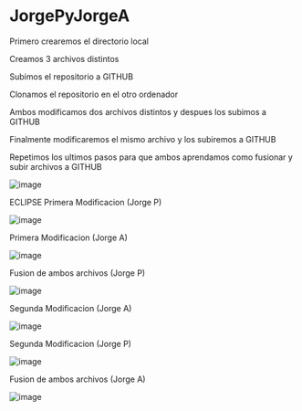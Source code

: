 # JorgePyJorgeA
Primero crearemos el directorio local

Creamos 3 archivos distintos

Subimos el repositorio a GITHUB

Clonamos el repositorio en el otro ordenador

Ambos modificamos dos archivos distintos y despues los subimos a GITHUB

Finalmente modificaremos el mismo archivo y los subiremos a GITHUB

Repetimos los ultimos pasos para que ambos aprendamos como fusionar y subir archivos a GITHUB


![image](https://user-images.githubusercontent.com/124245669/221811897-f39bc000-e9b8-40ee-894c-b6deb791f4c6.png)



ECLIPSE
Primera Modificacion (Jorge P)

![image](https://user-images.githubusercontent.com/124245669/221816066-c09779ee-5720-47ea-9ff1-9c5d150b38db.png)

Primera Modificacion (Jorge A)

![image](https://user-images.githubusercontent.com/124245669/221816630-575d02a2-1b7c-4697-8f0f-dd5e52774961.png)

Fusion de ambos archivos (Jorge P)

![image](https://user-images.githubusercontent.com/124245669/221817000-de0a2df8-1725-46e5-ad6a-a7d693e40287.png)

Segunda Modificacion (Jorge A)

![image](https://user-images.githubusercontent.com/124245669/221817500-122339b9-f769-4c2f-a586-8ad52ea34280.png)

Segunda Modificacion (Jorge P)

![image](https://user-images.githubusercontent.com/124245669/221817986-f65294ab-2594-40a7-8fc5-b9810c5afa47.png)

Fusion de ambos archivos (Jorge A)

![image](https://user-images.githubusercontent.com/124245669/221818552-60275f15-c8f8-4e68-a4a0-43fb3de1c456.png)
